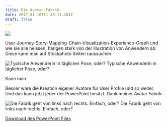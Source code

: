 ```yaml
---
title: Die Avatar Fabrik
date: 2017-01-16T11:48:11.264Z
draft: false
---
```


![](https://cdn-images-1.medium.com/max/2560/1*M4uoUDykIC10Ap_dRyZAMQ.png)

User-Journey-Story-Mapping-Chain-Visualization-Experience-Graph und wie sie alle heissen, hängen stark von der Illustration von Anwendern ab. Diese kann man auf Stockphoto Seiten raussuchen.

![Typische Anwenderin in täglicher Pose, oder?](https://cdn-images-1.medium.com/max/1200/1*k9vKO9q0vVGDgUhEpzdi6w.jpeg)
Typische Anwenderin in täglicher Pose, oder?

Kann man.

Besser wäre die Kreation eigener Avatare für User Profile und so weiter. Und das kann jetzt jeder der PowerPoint besitzt. Dank meiner Avatar Fabrik:

![Die Fabrik geht von links nach rechts. Einfach, oder?](https://cdn-images-1.medium.com/max/800/1*HMhR7ojJbp159J8ytFaoog.png)
Die Fabrik geht von links nach rechts. Einfach, oder?

[Download des PowerPoint Files](https://ekston-my.sharepoint.com/:p:/g/personal/philip_buechler_ekston_ch/EQJ_LCGOGklHu8KACGX1NmMB5t_9aaLBSILcl-URBCH1yQ?e=5Qawer)